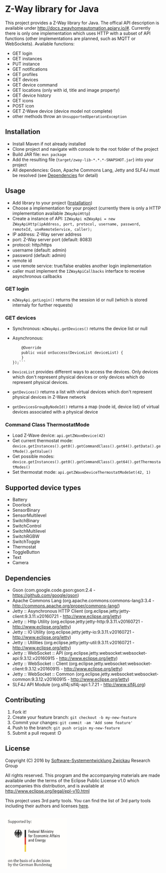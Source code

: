 # Z-Way library for Java

This project provides a Z-Way library for Java. The offical API description is available under http://docs.zwayhomeautomation.apiary.io/#. Currently there is only one implementation which uses HTTP with a subset of API functions (other implementations are planned, such as MQTT or WebSockets). Available functions:

- GET login
- GET instances
- PUT instance
- GET notifications
- GET profiles
- GET devices
- GET device command
- GET locations (only with id, title and image property)
- GET device history
- GET icons
- POST icon
- GET Z-Wave device (device model not complete)
- other methods throw an `UnsupportedOperationException`

## Installation

- Install Maven if not already installed
- Clone project and navigate with console to the root folder of the project
- Build JAR file: `mvn package`
- Add the resulting file (`target/zway-lib-*.*.*-SNAPSHOT.jar`) into your project
- All dependencies: Gson, Apache Commons Lang, Jetty and SLF4J must be resolved (see [Dependencies](#dependencies) for detail)

## Usage

- Add library to your project ([Installation](#installation))
- Choose a implementation for your project (currently there is only a HTTP implementation available `ZWayApiHttp`)
- Create a instance of API: `IZWayApi mZWayApi = new ZWayApiHttp(ipAddress, port, protocol, username, password, remoteId, useRemoteService, caller);`
 - IP address: Z-Way server address
 - port: Z-Way server port (default: 8083)
 - protocol: http/https
 - username (default: admin)
 - password (default: admin)
 - remote id
 - use remote service: true/false enables another login implementation
 - caller must implement the `IZWayApiCallbacks` interface to receive asynchronous callbacks

### GET login
- `mZWayApi.getLogin()` returns the session id or null (which is stored internaly for further requests)

### GET devices

- Synchronous: ```mZWayApi.getDevices()``` returns the device list or null
- Asynchronous:

    ```getDevices(new IZWayCallback<DeviceList>() {
        @Override
        public void onSuccess(DeviceList deviceList) {
        }
    });```
- `DeviceList` provides different ways to access the devices. Only devices which don't represent physical devices or only devices which do represent physical devices.
 - `getDevices()` returns a list with virtual devices which don't represent physical devices in Z-Wave network
 - `getDevicesGroupByNodeId()` returns a map (node id, device list) of virtual devices associated with a physical device
 
### Command Class ThermostatMode
- Load Z-Wave device: `api.getZWaveDevice(42)`
- Get current thermostat mode: `device.getInstances().get0().getCommandClass().get64().getData().getMode().getValue()`
- Get possible modes: `device.getInstances().get0().getCommandClass().get64().getThermostatModes()`
- Set thermostat mode: `api.getZWaveDeviceThermostatModeSet(42, 1)`

## Supported device types

- Battery
- Doorlock
- SensorBinary
- SensorMultilevel
- SwitchBinary
- SwitchControl
- SwitchMultilevel
- SwitchRGBW
- SwitchToggle
- Thermostat
- ToggleButton
- Text
- Camera

## Dependencies

- Gson (com.google.code.gson:gson:2.4 - https://github.com/google/gson)
- Apache Commons Lang (org.apache.commons:commons-lang3:3.4 - http://commons.apache.org/proper/commons-lang/)
- Jetty :: Asynchronous HTTP Client (org.eclipse.jetty:jetty-client:9.3.11.v20160721 - http://www.eclipse.org/jetty)
- Jetty :: Http Utility (org.eclipse.jetty:jetty-http:9.3.11.v20160721 - http://www.eclipse.org/jetty)
- Jetty :: IO Utility (org.eclipse.jetty:jetty-io:9.3.11.v20160721 - http://www.eclipse.org/jetty)
- Jetty :: Utilities (org.eclipse.jetty:jetty-util:9.3.11.v20160721 - http://www.eclipse.org/jetty)
- Jetty :: WebSocket :: API (org.eclipse.jetty.websocket:websocket-api:9.3.12.v20160915 - http://www.eclipse.org/jetty)
- Jetty :: WebSocket :: Client (org.eclipse.jetty.websocket:websocket-client:9.3.12.v20160915 - http://www.eclipse.org/jetty)
- Jetty :: WebSocket :: Common (org.eclipse.jetty.websocket:websocket-common:9.3.12.v20160915 - http://www.eclipse.org/jetty)
- SLF4J API Module (org.slf4j:slf4j-api:1.7.21 - http://www.slf4j.org)

## Contributing

1. Fork it!
2. Create your feature branch: `git checkout -b my-new-feature`
3. Commit your changes: `git commit -am 'Add some feature'`
4. Push to the branch: `git push origin my-new-feature`
5. Submit a pull request :D

## License

Copyright (C) 2016 by [Software-Systementwicklung Zwickau](http://www.software-systementwicklung.de/) Research Group

All rights reserved. This program and the accompanying materials
are made available under the terms of the Eclipse Public License v1.0
which accompanies this distribution, and is available at
http://www.eclipse.org/legal/epl-v10.html

This project uses 3rd party tools. You can find the list of 3rd party tools including their authors and licenses [here](LICENSE-3RD-PARTY.txt).

<br>
<img src="doc/BMWi_4C_Gef_en.jpg" width="200">
